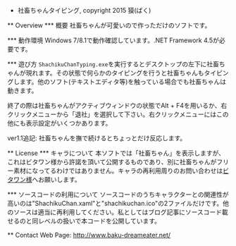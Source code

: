 * 社畜ちゃんタイピング, copyright 2015 獏(ばく)

** Overview
*** 概要
社畜ちゃんが可愛いので作っただけのソフトです。

*** 動作環境
Windows 7/8.1で動作確認しています。.NET Framework 4.5が必要です。

*** 遊び方
`ShachikuChanTyping.exe`を実行するとデスクトップの左下に社畜ちゃんが現れます。その状態で何らかのタイピングを行うと社畜ちゃんもタイピングします。他のソフト(テキストエディタ等)を触っている場合でも社畜ちゃんは動きます。

終了の際は社畜ちゃんがアクティブウィンドウの状態でAlt + F4を用いるか、右クリックメニューから「退社」を選択して下さい。右クリックメニューにはこの他にも表示設定がいくつかあります。

ver1.1追記: 社畜ちゃんを撫で続けるとちょっとだけ反応します。

** License
*** キャラについて
本ソフトでは「社畜ちゃん」を表示しますが、これはビタワン様から許諾を頂いて公開するものであり、別に社畜ちゃんがフリー素材になってるわけではありません。キャラの再利用周りのお問い合わせは[ビタワン様](http://blog.oukasoft.com/)へお願いします。

*** ソースコードの利用について
ソースコードのうちキャラクターとの関連性が高いのは"ShachikuChan.xaml"と"shachikuchan.ico"の2ファイルだけです。他のソースは適当に再利用してください。私としてはブログ記事にソースコード載せるのと同レベルの扱いで本コードを公開しています。

** Contact
Web Page: http://www.baku-dreameater.net/

